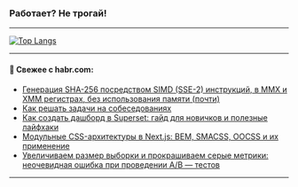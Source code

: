 ### Работает? Не трогай!

---
<!--
#### 🛠️ Technical stack:

![Java](https://img.shields.io/badge/Java-informational?logo=Oracle&style=flat&logoColor=white&color=FF4500)
![Kotlin](https://img.shields.io/badge/Kotlin-informational?logo=Kotlin&style=flat&logoColor=white&color=774D97)
![TS](https://img.shields.io/badge/TypeScript-informational?logo=typeScript&style=flat&logoColor=black&color=017acc)
![Python](https://img.shields.io/badge/Python-informational?logo=Python&style=flat&logoColor=black&color=ffdd54) <br>
![Spring](https://img.shields.io/badge/Spring-informational?logo=Spring&style=flat&logoColor=white&color=6DB33F) 
![SpringBoot](https://img.shields.io/badge/SpringBoot-informational?logo=SpringBoot&style=flat&logoColor=white&color=6DB33F)
![Nest](https://img.shields.io/badge/NestJS-informational?logo=NestJS&style=flat&logoColor=white&color=E0234E) 
![NodeJS](https://img.shields.io/badge/NodeJS-informational?logo=node.js&style=flat&logoColor=white&color=70A760)<br>
![PostgreSQL](https://img.shields.io/badge/PostgreSQL-informational?logo=PostgreSQL&style=flat&logoColor=white&color=DAA520)
![MongoDB](https://img.shields.io/badge/MongoDB-informational?logo=MongoDB&style=flat&logoColor=white&color=870000)
![Apache](https://img.shields.io/badge/Apache-informational?logo=apache&style=flat&logoColor=white&color=f74e28)

___ 
-->

<!--- #### 🛠️ : --->

[![Top Langs](https://github-readme-stats-82jvfl3w3-advtsettinggmailcoms-projects.vercel.app/api/top-langs/?username=zloylis&langs_count=10&hide_title=true&title_color=e6edf3&size_weight=0.5&count_weight=0.5&layout=compact&hide_progress=true&hide_border=true&theme=dracula)](https://github.com/zloylis)

<!---


####  :octocat:&nbsp;&nbsp; Статистика:

![GitHub stats](https://github-readme-stats-u2qms2cxw-advtsettinggmailcoms-projects.vercel.app/api?username=zloylis&show_icons=true&hide_border=true&theme=dracula&title_color=e6edf3&include_all_commits=true&count_private=true&hide_rank=false&hide_title=true&rank_icon=github)
-->
---

#### 💬 Свежее с habr.com:

<!-- BLOG-POST-LIST:START -->
- [Генерация SHA-256 посредством SIMD &lpar;SSE-2&rpar; инструкций, в MMX и XMM регистрах, без использования памяти &lpar;почти&rpar;](https://habr.com/ru/articles/859092/?utm_source=habrahabr&utm_medium=rss&utm_campaign=859092)
- [Как решать задачи на собеседованиях](https://habr.com/ru/articles/859144/?utm_source=habrahabr&utm_medium=rss&utm_campaign=859144)
- [Как создать дашборд в Superset: гайд для новичков и полезные лайфхаки](https://habr.com/ru/companies/oleg-bunin/articles/859140/?utm_source=habrahabr&utm_medium=rss&utm_campaign=859140)
- [Модульные CSS-архитектуры в Next.js: BEM, SMACSS, OOCSS и их применение](https://habr.com/ru/companies/otus/articles/855642/?utm_source=habrahabr&utm_medium=rss&utm_campaign=855642)
- [Увеличиваем размер выборки и прокрашиваем серые метрики: неочевидная ошибка при проведении А/B — тестов](https://habr.com/ru/articles/859088/?utm_source=habrahabr&utm_medium=rss&utm_campaign=859088)
<!-- BLOG-POST-LIST:END -->

---
